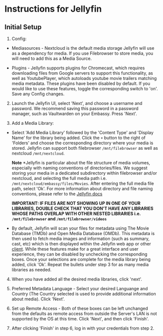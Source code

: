 # Instructions for Jellyfin

## Initial Setup

1. Config:

* Mediasources - Nextcloud is the default media storage Jellyfin will use as a dependency for media. If you use Filebrowser to store media, you will need to add this as a Media Source. 

* Plugins - Jellyfin supports plugins for Chromecast, which requires downloading files from Google servers to support this functionality, as well as YoutubePlayer, which autoloads youtube movie trailers matching media metadata. These plugins have been disabled by default. If you would like to use these features, toggle the corresponding switch to 'on'. Save any Config changes.

2. Launch the Jellyfin UI, select 'Next', and choose a username and password. We recommend saving this password in a password manager, such as Vaultwarden on your Embassy. Press 'Next'.

3. Add a Media Library:

* Select 'Add Media Library' followed by the 'Content Type' and 'Display Name' for the library being added. Click the `+` button to the right of 'Folders' and choose the corresponding directory where your media is stored. Jellyfin can support both filebrowser `/mnt/filebrowser` as well as nextcloud `/mnt/nextcloud`.

    **Note** *Jellyfin is particular about the file structure of media volumes, especially with naming conventions of directories/files. We suggest storing your media in a dedicated subdirectory within filebrowser and/or nextcloud, and selecting the full media path i.e. `/mnt/nextcloud/embassy/files/Movies`. After entering the full media file path, select 'Ok'. For more information about directory and file naming conventions, please refer to the [Jellyfin docs](https://jellyfin.org/docs/general/server/media/shows)

    **IMPORTANT: IF FILES ARE NOT SHOWING UP IN ONE OF YOUR LIBRARIES, DOUBLE CHECK THAT YOU DON'T HAVE ANY LIBRARIES WHOSE PATHS OVERLAP WITH OTHER NESTED LIBRARIES i.e. `/mnt/filebrowser` and `/mnt/filebrowser/videos`**

* By default, Jellyfin will scan your files for metadata using The Movie Database (TMDb) and Open Media Database (OMDb). This metadata is then used to fetch media images and information (such as summary, cast, etc) which is then displayed within the Jellyfin web app or other [client](https://jellyfin.org/downloads/clients). While these features make for a great interface and user experience, they can be disabled by unchecking the corresponding boxes. Once your selections are complete for the media library being added, click 'Ok'. Repeat the bullets under step 3 for as many media libraries as needed.

4. When you have added all the desired media libraries, click 'next'.

5. Preferred Metadata Language - Select your desired Languange and Country (The Country selected is used to provide additional information about media). Click 'Next'.

6. Set up Remote Access - Both of these boxes can be left unchanged from the defaults as remote access from outside the Server's LAN is not supported by the OS at this time. Click 'Next', and then click 'Finish'.

7. After clicking 'Finish' in step 6, log in with your credentials from step 2.
